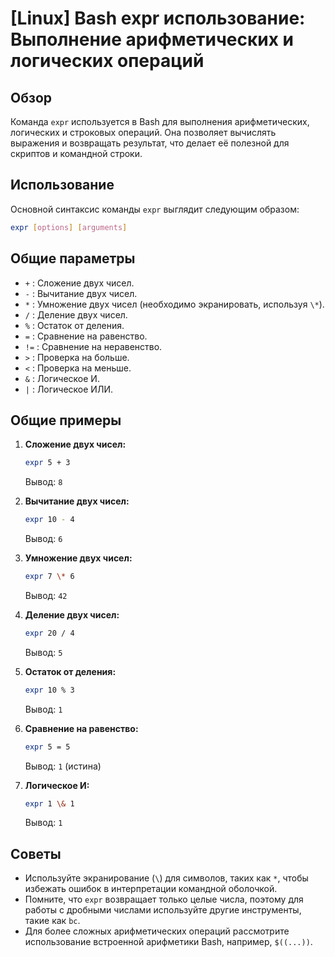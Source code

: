 # [Linux] Bash expr использование: Выполнение арифметических и логических операций

## Обзор
Команда `expr` используется в Bash для выполнения арифметических, логических и строковых операций. Она позволяет вычислять выражения и возвращать результат, что делает её полезной для скриптов и командной строки.

## Использование
Основной синтаксис команды `expr` выглядит следующим образом:

```bash
expr [options] [arguments]
```

## Общие параметры
- `+` : Сложение двух чисел.
- `-` : Вычитание двух чисел.
- `*` : Умножение двух чисел (необходимо экранировать, используя `\*`).
- `/` : Деление двух чисел.
- `%` : Остаток от деления.
- `=` : Сравнение на равенство.
- `!=` : Сравнение на неравенство.
- `>` : Проверка на больше.
- `<` : Проверка на меньше.
- `&` : Логическое И.
- `|` : Логическое ИЛИ.

## Общие примеры

1. **Сложение двух чисел:**
   ```bash
   expr 5 + 3
   ```
   Вывод: `8`

2. **Вычитание двух чисел:**
   ```bash
   expr 10 - 4
   ```
   Вывод: `6`

3. **Умножение двух чисел:**
   ```bash
   expr 7 \* 6
   ```
   Вывод: `42`

4. **Деление двух чисел:**
   ```bash
   expr 20 / 4
   ```
   Вывод: `5`

5. **Остаток от деления:**
   ```bash
   expr 10 % 3
   ```
   Вывод: `1`

6. **Сравнение на равенство:**
   ```bash
   expr 5 = 5
   ```
   Вывод: `1` (истина)

7. **Логическое И:**
   ```bash
   expr 1 \& 1
   ```
   Вывод: `1`

## Советы
- Используйте экранирование (`\`) для символов, таких как `*`, чтобы избежать ошибок в интерпретации командной оболочкой.
- Помните, что `expr` возвращает только целые числа, поэтому для работы с дробными числами используйте другие инструменты, такие как `bc`.
- Для более сложных арифметических операций рассмотрите использование встроенной арифметики Bash, например, `$((...))`.